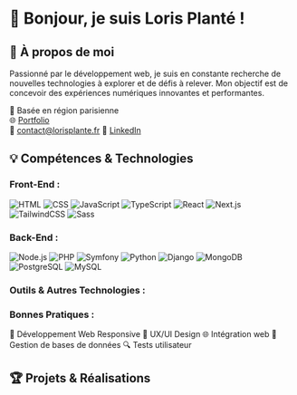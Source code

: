 # 👋 Bonjour, je suis Loris Planté !

## 🚀 À propos de moi

Passionné par le développement web, je suis en constante recherche de nouvelles technologies à explorer et de défis à relever. Mon objectif est de concevoir des expériences numériques innovantes et performantes.

📍 Basée en région parisienne  
🌐 [Portfolio](https://lorisplante.fr)  
📧 contact@lorisplante.fr
🔗 [LinkedIn](https://www.linkedin.com/in/loris-planté/)

## 💡 Compétences & Technologies

### Front-End :

![HTML](https://img.shields.io/badge/HTML-E34F26?style=flat-square&logo=html5&logoColor=white&style=flat)
![CSS](https://img.shields.io/badge/CSS-1572B6?style=flat-square&logo=css3&logoColor=white&style=flat)
![JavaScript](https://img.shields.io/badge/JavaScript-F7DF1E?style=flat-square&logo=javascript&logoColor=black&style=flat)
![TypeScript](https://img.shields.io/badge/TypeScript-3178C6?logo=typescript&logoColor=white&style=flat)
![React](https://img.shields.io/badge/React-61DAFB?style=flat-square&logo=react&logoColor=black)
![Next.js](https://img.shields.io/badge/Next.js-000000?logo=next.js&logoColor=white&style=flat)
![TailwindCSS](https://img.shields.io/badge/TailwindCSS-06B6D4?logo=tailwindcss&logoColor=white&style=flat)
![Sass](https://img.shields.io/badge/Sass-CC6699?logo=sass&logoColor=white&style=flat)

### Back-End :

![Node.js](https://img.shields.io/badge/Node.js-339933?style=flat-square&logo=nodedotjs&logoColor=white&style=flat)
![PHP](https://img.shields.io/badge/PHP-777BB4?style=flat-square&logo=php&logoColor=white&style=flat)
![Symfony](https://img.shields.io/badge/Symfony-000000?style=flat-square&logo=symfony&logoColor=white&style=flat)
![Python](https://img.shields.io/badge/Python-3776AB?style=flat-square&logo=python&logoColor=white&style=flat)
![Django](https://img.shields.io/badge/Django-092E20?style=flat-square&logo=django&logoColor=white&style=flat)
![MongoDB](https://img.shields.io/badge/MongoDB-47A248?style=flat-square&logo=mongodb&logoColor=white&style=flat)
![PostgreSQL](https://img.shields.io/badge/PostgreSQL-336791?style=flat-square&logo=postgresql&logoColor=white&style=flat)
![MySQL](https://img.shields.io/badge/MySQL-4479A1?style=flat-square&logo=mysql&logoColor=white&style=flat)

### Outils & Autres Technologies :

### Bonnes Pratiques :

📱 Développement Web Responsive
🎨 UX/UI Design
🌐 Intégration web
💾 Gestion de bases de données
🔍 Tests utilisateur

## 🏆 Projets & Réalisations
